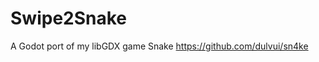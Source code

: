 <!--
SPDX-FileCopyrightText: 2023 Simon Dalvai <info@simondalvai.com>

SPDX-License-Identifier: CC0-1.0
-->
# Swipe2Snake

A Godot port of my libGDX game Snake https://github.com/dulvui/sn4ke

